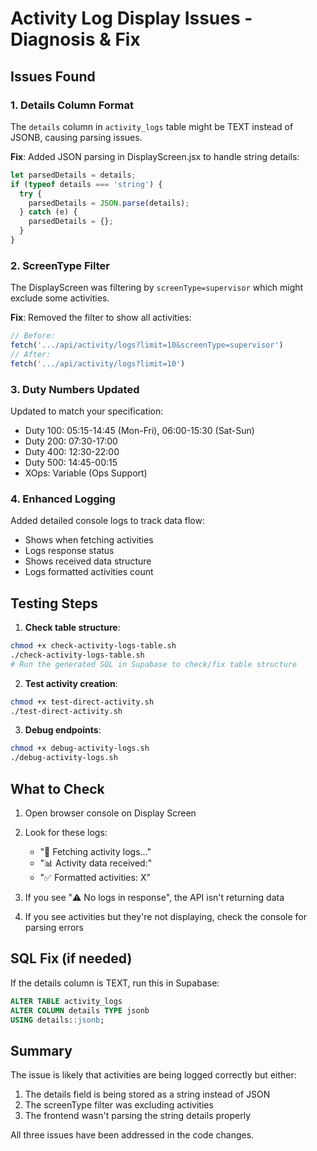 # Activity Log Display Issues - Diagnosis & Fix

## Issues Found

### 1. **Details Column Format**
The `details` column in `activity_logs` table might be TEXT instead of JSONB, causing parsing issues.

**Fix**: Added JSON parsing in DisplayScreen.jsx to handle string details:
```javascript
let parsedDetails = details;
if (typeof details === 'string') {
  try {
    parsedDetails = JSON.parse(details);
  } catch (e) {
    parsedDetails = {};
  }
}
```

### 2. **ScreenType Filter**
The DisplayScreen was filtering by `screenType=supervisor` which might exclude some activities.

**Fix**: Removed the filter to show all activities:
```javascript
// Before: 
fetch('.../api/activity/logs?limit=10&screenType=supervisor')
// After:
fetch('.../api/activity/logs?limit=10')
```

### 3. **Duty Numbers Updated**
Updated to match your specification:
- Duty 100: 05:15-14:45 (Mon-Fri), 06:00-15:30 (Sat-Sun)
- Duty 200: 07:30-17:00
- Duty 400: 12:30-22:00
- Duty 500: 14:45-00:15
- XOps: Variable (Ops Support)

### 4. **Enhanced Logging**
Added detailed console logs to track data flow:
- Shows when fetching activities
- Logs response status
- Shows received data structure
- Logs formatted activities count

## Testing Steps

1. **Check table structure**:
```bash
chmod +x check-activity-logs-table.sh
./check-activity-logs-table.sh
# Run the generated SQL in Supabase to check/fix table structure
```

2. **Test activity creation**:
```bash
chmod +x test-direct-activity.sh
./test-direct-activity.sh
```

3. **Debug endpoints**:
```bash
chmod +x debug-activity-logs.sh
./debug-activity-logs.sh
```

## What to Check

1. Open browser console on Display Screen
2. Look for these logs:
   - "🔄 Fetching activity logs..."
   - "📊 Activity data received:"
   - "✅ Formatted activities: X"

3. If you see "⚠️ No logs in response", the API isn't returning data
4. If you see activities but they're not displaying, check the console for parsing errors

## SQL Fix (if needed)

If the details column is TEXT, run this in Supabase:
```sql
ALTER TABLE activity_logs 
ALTER COLUMN details TYPE jsonb 
USING details::jsonb;
```

## Summary
The issue is likely that activities are being logged correctly but either:
1. The details field is being stored as a string instead of JSON
2. The screenType filter was excluding activities
3. The frontend wasn't parsing the string details properly

All three issues have been addressed in the code changes.
